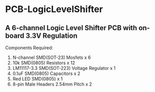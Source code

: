 # PCB-LogicLevelShifter
## A 6-channel Logic Level Shifter PCB with on-board 3.3V Regulation

Components Required:
1. N-channel SMD(SOT-23) Mosfets x 6
2. 10k SMD(0805) Resistors x 12
3. LM11117-3.3 SMD(SOT-223) Voltage Regulator x 1
4. 0.1uF SMD(0805) Capacitors x 2
5. Red LED SMD(0805) x 1
6. 8-pin Male Headers 2.54mm Pitch x 2
